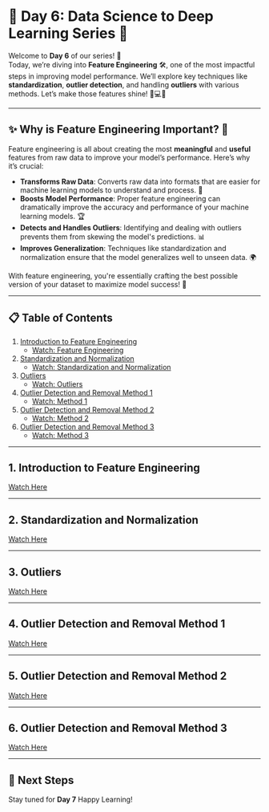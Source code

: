 # 🌟 Day 6: Data Science to Deep Learning Series 🌟

Welcome to **Day 6** of our series! 🎉  
Today, we’re diving into **Feature Engineering** 🛠️, one of the most impactful steps in improving model performance. We’ll explore key techniques like **standardization**, **outlier detection**, and handling **outliers** with various methods. Let’s make those features shine! 🌟💻✨

----

## ✨ Why is Feature Engineering Important? 🧐

Feature engineering is all about creating the most **meaningful** and **useful** features from raw data to improve your model’s performance. Here’s why it’s crucial:

- **Transforms Raw Data**: Converts raw data into formats that are easier for machine learning models to understand and process. 🔄
- **Boosts Model Performance**: Proper feature engineering can dramatically improve the accuracy and performance of your machine learning models. 🏆
- **Detects and Handles Outliers**: Identifying and dealing with outliers prevents them from skewing the model's predictions. 📊
- **Improves Generalization**: Techniques like standardization and normalization ensure that the model generalizes well to unseen data. 🌍

With feature engineering, you're essentially crafting the best possible version of your dataset to maximize model success! 🎯

---

## 📋 Table of Contents

1. [Introduction to Feature Engineering](#1-introduction-to-feature-engineering)
   - [Watch: Feature Engineering](https://youtu.be/sluoVhT0ehg?si=QuQ52t0pDYmIEogI)
2. [Standardization and Normalization](#2-standardization-and-normalization)
   - [Watch: Standardization and Normalization](https://youtu.be/pXpZoRIQSL4?si=TGMTeONI0SQBq_D7)
3. [Outliers](#3-outliers)
   - [Watch: Outliers](https://youtu.be/Lln1PKgGr_M?si=6oK_v7wpzoZPIwnc)
4. [Outlier Detection and Removal Method 1](#4-outlier-detection-and-removal-method-1)
   - [Watch: Method 1](https://youtu.be/OnPE-Z8jtqM?si=G6GMEkmrXAh-PvCT)
5. [Outlier Detection and Removal Method 2](#5-outlier-detection-and-removal-method-2)
   - [Watch: Method 2](https://youtu.be/Ccv1-W5ilak?si=mW46uBprrJNA_8c2)
6. [Outlier Detection and Removal Method 3](#6-outlier-detection-and-removal-method-3)
   - [Watch: Method 3](https://youtu.be/bcXA4CqRXvM?si=qrFU-5M10pa-N3h1)

---

## 1. Introduction to Feature Engineering
[Watch Here](https://youtu.be/sluoVhT0ehg?si=QuQ52t0pDYmIEogI)

---

## 2. Standardization and Normalization
[Watch Here](https://youtu.be/pXpZoRIQSL4?si=TGMTeONI0SQBq_D7)

---

## 3. Outliers
[Watch Here](https://youtu.be/Lln1PKgGr_M?si=6oK_v7wpzoZPIwnc)

---

## 4. Outlier Detection and Removal Method 1
[Watch Here](https://youtu.be/OnPE-Z8jtqM?si=G6GMEkmrXAh-PvCT)

---

## 5. Outlier Detection and Removal Method 2
[Watch Here](https://youtu.be/Ccv1-W5ilak?si=mW46uBprrJNA_8c2)

---

## 6. Outlier Detection and Removal Method 3
[Watch Here](https://youtu.be/bcXA4CqRXvM?si=qrFU-5M10pa-N3h1)

---

## 🔗 Next Steps

Stay tuned for **Day 7** Happy Learning!
